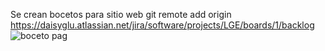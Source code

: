 
Se crean bocetos para sitio web
git remote add origin https://daisyglu.atlassian.net/jira/software/projects/LGE/boards/1/backlog
![boceto pag](https://user-images.githubusercontent.com/99413772/161586806-50dd6f42-2ddd-497b-be82-7f634b63f91a.jpg)
